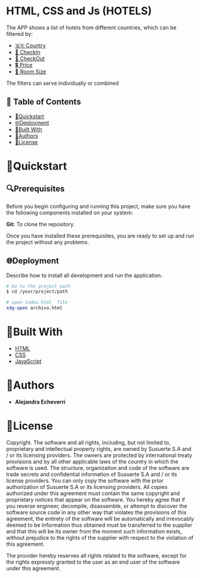 # HTML, CSS and Js (HOTELS)

The APP shows a list of hotels from different countries, which can be filtered by:

- [🇧🇷 Country](🚀quickstart)
- [🛄 CheckIn](🚀quickstart)
- [🛄 CheckOut](🚀quickstart)
- [💲 Price](🚀quickstart)
- [🏨 Room Size](🚀quickstart)

The filters can serve individually or combined

## 📄 Table of Contents

- [🚀Quickstart](#🚀quickstart)
- [🌐Deployment](#🌐deployment)
- [🔧Built With](#🔧built-with)
- [👥Authors](#👥authors)
- [📜License](#📜license)

# 🚀Quickstart

## 🔍Prerequisites

Before you begin configuring and running this project, make sure you have the following components installed on your system:

 **Git**: To clone the repository.


Once you have installed these prerequisites, you are ready to set up and run the project without any problems.

## 🌐Deployment

Describe how to install all development and run the application.

```bash
# Go to the project path
$ cd /your/project/path

# open index.html  file
xdg-open archivo.html 
```

# 🔧Built With

* [HTML](https://nodejs.org/es)
* [CSS](https://expressjs.com/es/)
* [JavaScript](https://socket.io/)


# 👥Authors

* **Alejandra Echeverri** 

# 📜License

Copyright. The software and all rights, including, but not limited to, proprietary and intellectual property rights, are owned by Susuerte S.A and / or its licensing providers. The owners are protected by international treaty provisions and by all other applicable laws of the country in which the software is used. The structure, organization and code of the software are trade secrets and confidential information of Susuerte S.A and / or its license providers. You can only copy the software with the prior authorization of Susuerte S.A or its licensing providers. All copies authorized under this agreement must contain the same copyright and proprietary notices that appear on the software. You hereby agree that if you reverse engineer, decompile, disassemble, or attempt to discover the software source code in any other way that violates the provisions of this agreement, the entirety of the software will be automatically and irrevocably deemed to be Information thus obtained must be transferred to the supplier and that this will be its owner from the moment such information exists, without prejudice to the rights of the supplier with respect to the violation of this agreement.

The provider hereby reserves all rights related to the software, except for the rights expressly granted to the user as an end user of the software under this agreement.